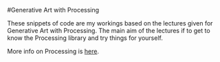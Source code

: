 #Generative Art with Processing

These snippets of code are my workings based on the lectures given for Generative Art with Processing.  The main aim of the lectures if to get to know the Processing library and try things for yourself. 

More info on Processing is [here](https://www.processing.org/).

